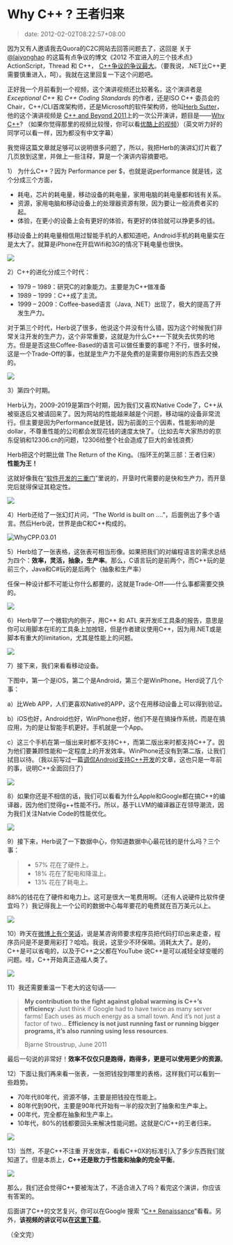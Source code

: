 # Why C++ ? 王者归来
>date: 2012-02-02T08:22:57+08:00


因为又有人邀请我去Quora的C2C网站去回答问题去了，这回是 关于 [@laiyonghao](http://weibo.com/n/laiyonghao) 的这篇有点争议的博文《2012 不宜进入的三个技术点》ActionScript，Thread 和 C++， [C++争议的争议最大](http://blog.csdn.net/lanphaday/article/details/7223385)。（要我说，.NET比C++更需要慎重进入，呵）。我就在这里回复一下这个问题吧。


正好我一个月前看到一个视频，这个演讲视频还比较著名，这个演讲者是*Exceptional C++* 和 *C++ Coding Standards* 的作者，还是ISO C++ 委员会的Chair，C++/CLI首席架构师，还是Microsoft的软件架构师，他叫[Herb Sutter](http://herbsutter.com/)，他的这个演讲视频是 [C++ and Beyond 2011](http://cppandbeyond.com/)上的一次公开演讲，题目是——[Why C++](http://channel9.msdn.com/posts/C-and-Beyond-2011-Herb-Sutter-Why-C)? （如果你觉得那里的视频比较慢，你可以看[优酷上的视频](http://v.youku.com/v_show/id_XMzA5OTIwODIw.html)）（英文听力好的同学可以看一样，因为都没有中文字幕）


我觉得这篇文章就足够可以说明很多问题了，所以，我把Herb的演讲幻灯片截了几页放到这里，并做上一些注释，算是一个演讲内容摘要吧。


1） 为什么C++？因为 Performance per $，也就是说performance 就是钱，这个分成三个方面，


* 耗电，芯片的耗电量，移动设备的耗电量，家用电脑的耗电量都和钱有关系。
* 资源，家用电脑和移动设备上的处理器资源有限，因为要让一般消费者买的起。
* 体验，在更小的设备上会有更好的体验，有更好的体验就可以挣更多的钱。


移动设备上的耗电量相信用过智能手机的人都知道吧，Android手机的耗电量实在是太大了。就算是iPhone在开启Wifi和3G的情况下耗电量也很快。


![](https://coolshell.cn/wp-content/uploads/2012/02/WhyCPP.01.jpg)



2）C++的进化分成三个时代：


* 1979 – 1989：研究C的对象能力。主要是为C++做准备
* 1989 – 1999：C++成了主流。
* 1999 – 2009：Coffee-based语言（Java, .NET）出现了，极大的提高了开发生产力。


对于第三个时代，Herb说了很多，他说这个并没有什么错，因为这个时候我们非常关注开发的生产力，这个非常重要，这就是为什么C++一下就失去优势的地方。但是是否这些Coffee-Based的语言可以做任重要的事呢？不行，很多时候，这是一个Trade-Off的事，也就是生产力不是免费的是需要你用别的东西去交换的。


![](https://coolshell.cn/wp-content/uploads/2012/02/WhyCPP.02.jpg)


3）第四个时期。


Herb认为，2009-2019是第四个时期，因为我们又喜欢Native Code了，C++从被驱逐后又被请回来了。因为网站的性能越来越是个问题，移动端的设备非常流行。但主要是因为Performance就是钱，因为前面的三个因素，性能影响的是dollar，不尊重性能的公司都会发现花钱的速度太快了。（比如去年大家热炒的京东促销和12306.cn的问题，12306给整个社会造成了巨大的金钱浪费）


Herb把这个时期比做 The Return of the King。（指环王的第三部：王者归来） **性能为王！**


这就好像我在“[软件开发的三重门](https://coolshell.cn/articles/6526.html "软件开发的“三重门”")”里说的，开垦时代需要的是快和生产力，而开垦完后就得保证其稳定性。


![](https://coolshell.cn/wp-content/uploads/2012/02/WhyCPP.03.jpg)


4）Herb还给了一张幻灯片问，“The World is built on ….”，后面例出了多个语言。然后Herb说，世界是由C和C++构成的。


![](https://coolshell.cn/wp-content/uploads/2012/02/WhyCPP.03.01.jpg "WhyCPP.03.01")


5）Herb给了一张表格，这张表可相当形像。如果把我们的对编程语言的需求总结为四个：**效率，灵活，抽象，生产率**。那么，C语言玩的是前两个，而C++玩的是前三个，Java和C#玩的是后两个（抽象和生产率）


任保一种设计都不可能让你什么都要的，这就是Trade-Off——什么事都需要交换的。


![](https://coolshell.cn/wp-content/uploads/2012/02/WhyCPP.04.jpg)


6）Herb举了一个微软内的例子，用C++ 和 ATL 来开发IE工具条的报告，意思是你可以用脚本在IE的工具条上加按钮，但是作者建议使用C++，因为用.NET或是脚本有重大的limitation，尤其是性能上的问题。


![](https://coolshell.cn/wp-content/uploads/2012/02/WhyCPP.05.jpg)


7）接下来，我们来看看移动设备。


下图中，第一个是iOS，第二个是Android，第三个是WinPhone。Herd说了几个事：


a）比Web APP，人们更喜欢Native的APP，这个在用移动设备上可以得到验证。


b）iOS也好，Android也好，WinPhone也好，他们不是在搞操作系统，而是在搞应用，为的是让智能手机更好。手机就是一个App。


c）这三个手机在第一版出来时都不支持C++，而第二版出来时都支持C++了。因为他们要兼顾性能和一定程度上的开发效率。WinPhone还没有到第二版，让我们拭目以待。（我以前写过一篇[调侃Android支持C++开发](https://coolshell.cn/articles/3549.html "Android将允许纯C/C++开发应用")的文章，这也只是一年前的事，说明C++全面回归了）


![](https://coolshell.cn/wp-content/uploads/2012/02/WhyCPP.06.jpg)


8）如果你还是不相信的话，我们可以看看为什么Apple和Google都在搞C++的编译器，因为他们觉得g++性能不行。所以，基于LLVM的编译器正在领导潮流，因为我们关注Natvie Code的性能优化。


![](https://coolshell.cn/wp-content/uploads/2012/02/WhyCPP.07.jpg)


9）接下来，Herb说了一下数据中心，你知道数据中心最花钱的是什么吗？三个事：



> 
> * 57% 花在了硬件上。
> * 18% 花在了配电和降温上。
> * 13% 花在了耗电上。
> 
> 
> 


88%的钱花在了硬件和电力上。这可是很大一笔费用啊。（还有人说硬件比软件便宜吗？）我记得我上一个公司的数据中心每年要花的电费就在百万美元以上。


![](https://coolshell.cn/wp-content/uploads/2012/02/WhyCPP.08.jpg)


10）昨天在[微博上有个笑话](http://weibo.com/1401880315/y3kshD9jf)，说是某咨询师要求程序员把代码打印出来走查，程序员问是不是要用彩打？哈哈。我说，这至少不环保嘛。消耗太大了。是的，C++是可以省电的，以及于C++之父都在YouTube 说C++是可以减轻全球变暖的问题。哇，C++开始真正造福人类了。


![](https://coolshell.cn/wp-content/uploads/2012/02/WhyCPP.09.jpg)


11）我还需要重温一下老大的这句话——



> **My contribution to the fight against global warming is C++’s efficiency**: Just think if Google had to have twice as many server farms! Each uses as much energy as a small town. And it’s not just a factor of two… **Efficiency is not just running fast or running bigger programs, it’s also running using less resources**.
> 
> 
> Bjarne Stroustrup, June 2011
> 
> 
> 


最后一句说的非常好！**效率不仅仅只是跑得，跑得多，更是可以使用更少的资源**。


12）下面让我们再来看一张表，一张把钱投到哪里的表格，这样我们可以看到一些趋势。


* 70年代80年代，资源不够，主要是把钱投在性能上。
* 80年代到90代，主要是90年代开始有一半的投次到了抽象和生产率上。
* 00年代，完全都在抽象和生产率上。
* 10年代，80%的钱都要回头来解决性能问题。这就是C/C++的王者归来。


![](https://coolshell.cn/wp-content/uploads/2012/02/WhyCPP.10.jpg)


13）当然，不是C++不注重 开发效率，看看C++0X的标准引入了多少东西我们就知道了。但是本质上，**C++还是致力于性能和抽象的完全平衡**。


![](https://coolshell.cn/wp-content/uploads/2012/02/WhyCPP.11.jpg)


那么，我们还会觉得C++要被淘汰了，不适合进入了吗？看完这个演讲，你应该有答案的。


后面讲了C++的文艺复兴，你可以在Google 搜索 “[C++ Renaissance](https://www.google.com/search?q=C%2B%2B+Renaissance)”看看。另外，**该视频的讲议可以在[这里下载](http://ecn.channel9.msdn.com/content/WhyCPPCB2011.pdf)**。


（全文完）



